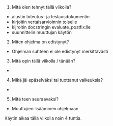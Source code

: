 1. Mitä olen tehnyt tällä viikolla?
- alustin toteutus- ja testausdokumentin
- kirjoitin vertaisarvioinnin toiselle
- kijroitin docstringin evaluate_postfix:lle
- suunnittelin muuttujan käytön
2. Miten ohjelma on edistynyt?
- Ohjelman suhteen ei ole edistynyt merkittävästi
3. Mitä opin tällä viikolla / tänään?
- 
4. Mikä jäi epäselväksi tai tuottanut vaikeuksia?
- 
5. Mitä teen seuraavaksi?
- Muuttujien lisääminen ohjelmaan

Käytin aikaa tällä viikolla noin 4 tuntia.
